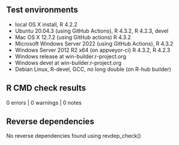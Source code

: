 ## Test environments

* local OS X install, R 4.2.2
* Ubuntu 20.04.3 (using GitHub Actions), R 4.3.2, R 4.2.3, devel
* Mac OS X 12.7.2 (using GitHub actions) R 4.3.2
* Microsoft Windows Server 2022 (using GitHub Actions), R 4.3.2
* Windows Server 2012 R2 x64 (on appveyor-ci) R 4.3.2, R 4.2.3
* Windows release at win-builder.r-project.org
* Windows devel at win-builder.r-project.org
* Debian Linux, R-devel, GCC, no long double (on R-hub builder)

## R CMD check results

0 errors | 0 warnings | 0 notes

## Reverse dependencies
	
No reverse dependencies found using revdep_check()
